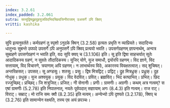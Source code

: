 ```yaml
---
index: 3.2.61
index_padded: 3.2.061
sutra: सत्सूद्विषद्रुहदुहयुजविदभिदच्छिदजिनीराजाम् उअसर्गे ऽपि क्विप्
vritti: kashika

---
```

सुपि इत्यनुवर्तते। कर्मग्रहणं तु स्पृशो ऽनुदके क्विन् (3.2.58) इत्यतः प्रभृति न व्याप्रियते। सदादिभ्यः धातुभ्यः सुबन्ते उपपदे उपसर्गे ऽपि अनुपसर्गे ऽपि क्विप् प्रत्ययो भवति। उपसर्गग्रहणम् ज्ञापनार्थम्, अन्यत्र सुब्ग्रहणे उपसर्गग्रहणं न भवति इति, वदः सुपि क्यप् च (3.1.106) इति। सू इति द्विषा साहचर्यात् सूतेः आदादिकस्य ग्रहणं, न सुवतेः तौदादिकस्य। युजिर् योगे, युज समाधौ, द्वयोरपि ग्रहणम्। विद ज्ञाने, विद सत्तायाम्, विद विचारणे, त्रयाणाम् अपि ग्रहणम्। न लाभार्थस्य विदेः, अकारस्य विवक्षतत्वात्। सद् शुचिषत्। अन्तरिक्षसत्। उपसत्। सू अण्डसूः। शतसूः। प्रसूः। द्विष मित्रद्विट्। प्रद्विट्। द्रुह मित्रध्रुक्। प्रध्रुक्। दुह गोधुक्। प्रधुक्। युज अश्वयुक्। प्रयुक्। विद वेदवित्। प्रवित्। ब्रह्मवित्। भिद काष्ठभित्। प्रभित्। छिद रज्जुच्छिद्। प्रच्छिद्। जि शत्रुजित्। प्रजित्। नी सेनानीः। प्रणीः। ग्रामणीः। अग्रणीः। कथम् अत्र णत्वम्? स एषां ग्रामणीः (5.2.78) इति निपातनात्, नयतेः पूर्वपदात् सज्ञायाम् अगः (8.4.3) इति णत्वम्। राज राट्। विराट्। सम्राट्। मो राजि समः क्वौ (8.2.35) इति मत्वम्। अन्येभ्यो ऽपि दृश्यते (3.2.178), क्विप् च (3.2.76) इति सामान्येन वक्ष्यति, तस्य एव अयं प्रपञ्चः।